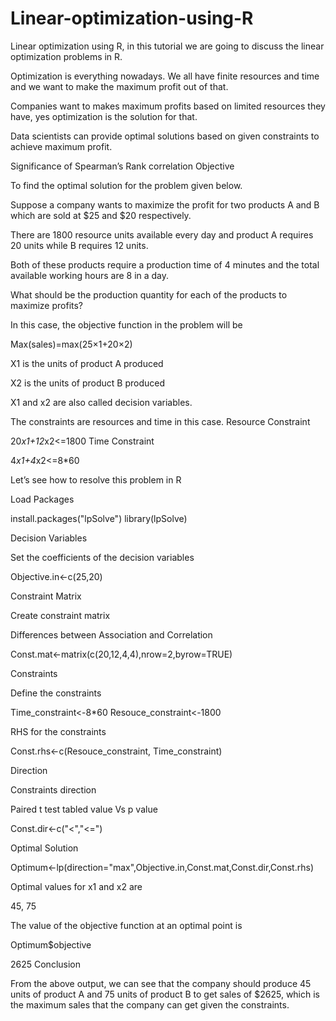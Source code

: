 # Linear-optimization-using-R

Linear optimization using R, in this tutorial we are going to discuss the linear optimization problems in R.

Optimization is everything nowadays. We all have finite resources and time and we want to make the maximum profit out of that.

Companies want to makes maximum profits based on limited resources they have, yes optimization is the solution for that.

Data scientists can provide optimal solutions based on given constraints to achieve maximum profit.

Significance of Spearman’s Rank correlation
Objective

To find the optimal solution for the problem given below.

Suppose a company wants to maximize the profit for two products A and B which are sold at $25 and $20 respectively.

There are 1800 resource units available every day and product A requires 20 units while B requires 12 units.

Both of these products require a production time of 4 minutes and the total available working hours are 8 in a day.

What should be the production quantity for each of the products to maximize profits?

In this case, the objective function in the problem will be



Max(sales)=max(25×1+20×2)

X1 is the units of product A produced

X2 is the units of product B produced

X1 and x2 are also called decision variables.

The constraints are resources and time in this case.
Resource Constraint

20*x1+12*x2<=1800
Time Constraint

4*x1+4*x2<=8*60

Let’s see how to resolve this problem in R


Load Packages

install.packages("lpSolve")
library(lpSolve)

Decision Variables

Set the coefficients of the decision variables

Objective.in<-c(25,20)

Constraint Matrix

Create constraint matrix

Differences between Association and Correlation

Const.mat<-matrix(c(20,12,4,4),nrow=2,byrow=TRUE)

Constraints

Define the constraints

Time_constraint<-8*60
Resouce_constraint<-1800

RHS for the constraints

Const.rhs<-c(Resouce_constraint, Time_constraint)

Direction

Constraints direction

Paired t test tabled value Vs p value

Const.dir<-c("<","<=")

Optimal Solution

Optimum<-lp(direction="max",Objective.in,Const.mat,Const.dir,Const.rhs)

Optimal values for x1 and x2 are

45, 75

The value of the objective function at an optimal point is

Optimum$objective

2625
Conclusion

From the above output, we can see that the company should produce 45 units of product A and 75 units of product B to get sales of $2625, which is the maximum sales that the company can get given the constraints.
